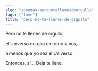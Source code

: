 ```yaml
---
slug: "/poemas/peronotellenesdeorgullo"
tags: ["love"]
title: "pero-no-te-llenes-de-orgullo"
---
```

Pero no te llenes de orgullo,

el Universo no gira en torno a vos,

a menos que yo sea el Universo.

Entonces, sí… Deja te lleno.
